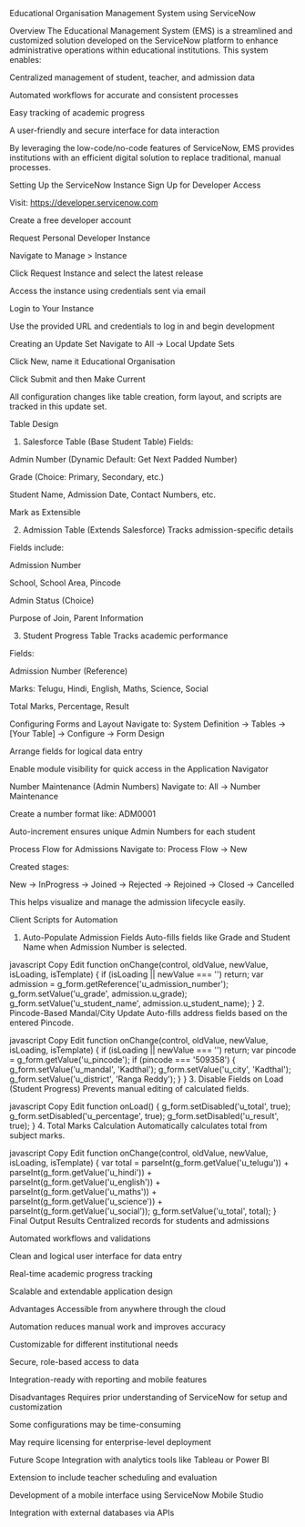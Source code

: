 Educational Organisation Management System using ServiceNow

 Overview
The Educational Management System (EMS) is a streamlined and customized solution developed on the ServiceNow platform to enhance administrative operations within educational institutions. This system enables:

Centralized management of student, teacher, and admission data

Automated workflows for accurate and consistent processes

Easy tracking of academic progress

A user-friendly and secure interface for data interaction

By leveraging the low-code/no-code features of ServiceNow, EMS provides institutions with an efficient digital solution to replace traditional, manual processes.

Setting Up the ServiceNow Instance
Sign Up for Developer Access

Visit: https://developer.servicenow.com

Create a free developer account

Request Personal Developer Instance

Navigate to Manage > Instance

Click Request Instance and select the latest release

Access the instance using credentials sent via email

Login to Your Instance

Use the provided URL and credentials to log in and begin development

Creating an Update Set
Navigate to All → Local Update Sets

Click New, name it Educational Organisation

Click Submit and then Make Current

All configuration changes like table creation, form layout, and scripts are tracked in this update set.

Table Design
1. Salesforce Table (Base Student Table)
Fields:

Admin Number (Dynamic Default: Get Next Padded Number)

Grade (Choice: Primary, Secondary, etc.)

Student Name, Admission Date, Contact Numbers, etc.

Mark as Extensible

2. Admission Table (Extends Salesforce)
Tracks admission-specific details

Fields include:

Admission Number

School, School Area, Pincode

Admin Status (Choice)

Purpose of Join, Parent Information

3. Student Progress Table
Tracks academic performance

Fields:

Admission Number (Reference)

Marks: Telugu, Hindi, English, Maths, Science, Social

Total Marks, Percentage, Result

Configuring Forms and Layout
Navigate to: System Definition → Tables → [Your Table] → Configure → Form Design

Arrange fields for logical data entry

Enable module visibility for quick access in the Application Navigator

Number Maintenance (Admin Numbers)
Navigate to: All → Number Maintenance

Create a number format like: ADM0001

Auto-increment ensures unique Admin Numbers for each student

Process Flow for Admissions
Navigate to: Process Flow → New

Created stages:

New → InProgress → Joined → Rejected → Rejoined → Closed → Cancelled

This helps visualize and manage the admission lifecycle easily.

Client Scripts for Automation
1. Auto-Populate Admission Fields
Auto-fills fields like Grade and Student Name when Admission Number is selected.

javascript
Copy
Edit
function onChange(control, oldValue, newValue, isLoading, isTemplate) {
  if (isLoading || newValue === '') return;
  var admission = g_form.getReference('u_admission_number');
  g_form.setValue('u_grade', admission.u_grade);
  g_form.setValue('u_student_name', admission.u_student_name);
}
2. Pincode-Based Mandal/City Update
Auto-fills address fields based on the entered Pincode.

javascript
Copy
Edit
function onChange(control, oldValue, newValue, isLoading, isTemplate) {
  if (isLoading || newValue === '') return;
  var pincode = g_form.getValue('u_pincode');
  if (pincode === '509358') {
    g_form.setValue('u_mandal', 'Kadthal');
    g_form.setValue('u_city', 'Kadthal');
    g_form.setValue('u_district', 'Ranga Reddy');
  }
}
3. Disable Fields on Load (Student Progress)
Prevents manual editing of calculated fields.

javascript
Copy
Edit
function onLoad() {
  g_form.setDisabled('u_total', true);
  g_form.setDisabled('u_percentage', true);
  g_form.setDisabled('u_result', true);
}
4. Total Marks Calculation
Automatically calculates total from subject marks.

javascript
Copy
Edit
function onChange(control, oldValue, newValue, isLoading, isTemplate) {
  var total = parseInt(g_form.getValue('u_telugu')) +
              parseInt(g_form.getValue('u_hindi')) +
              parseInt(g_form.getValue('u_english')) +
              parseInt(g_form.getValue('u_maths')) +
              parseInt(g_form.getValue('u_science')) +
              parseInt(g_form.getValue('u_social'));
  g_form.setValue('u_total', total);
}
Final Output
Results
Centralized records for students and admissions

Automated workflows and validations

Clean and logical user interface for data entry

Real-time academic progress tracking

Scalable and extendable application design

Advantages
Accessible from anywhere through the cloud

Automation reduces manual work and improves accuracy

Customizable for different institutional needs

Secure, role-based access to data

Integration-ready with reporting and mobile features

Disadvantages
Requires prior understanding of ServiceNow for setup and customization

Some configurations may be time-consuming

May require licensing for enterprise-level deployment

Future Scope
Integration with analytics tools like Tableau or Power BI

Extension to include teacher scheduling and evaluation

Development of a mobile interface using ServiceNow Mobile Studio

Integration with external databases via APIs
